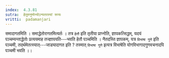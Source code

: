 ```yaml
---
index:  4.3.81
sutra:  हेतुमनुष्येभ्योऽन्यतरस्यां रूप्यः
vritti:  padamanjari
---
```


समादागतमिति । समाद्धेतोरागतमित्यर्तः । तत्र `हेतौ` इति तृतीया प्राप्नोति, ज्ञापकत्सिद्धम्, यदयं पञ्चम्यन्ताद्धेतोः प्रत्ययमाह तज्ज्ञापयति---भवति हेतौ पञ्चमिति । नैतदस्ति ज्ञापकम्, यत्र `विभाषा गुणे` इति पञ्चमी, तदर्थमेतत्स्यात्---जाड्यादागत इति ? तस्मात् `विभाषा गुणे` इत्यत्र विभाषेति योगविभागादगुणवचनादपि पञ्चमी भवति ।।
